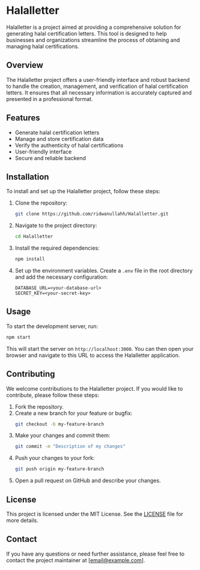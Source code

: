 # Halalletter

Halalletter is a project aimed at providing a comprehensive solution for generating halal certification letters. This tool is designed to help businesses and organizations streamline the process of obtaining and managing halal certifications.

## Overview

The Halalletter project offers a user-friendly interface and robust backend to handle the creation, management, and verification of halal certification letters. It ensures that all necessary information is accurately captured and presented in a professional format.

## Features

- Generate halal certification letters
- Manage and store certification data
- Verify the authenticity of halal certifications
- User-friendly interface
- Secure and reliable backend

## Installation

To install and set up the Halalletter project, follow these steps:

1. Clone the repository:
   ```bash
   git clone https://github.com/ridwanullahh/Halalletter.git
   ```
2. Navigate to the project directory:
   ```bash
   cd Halalletter
   ```
3. Install the required dependencies:
   ```bash
   npm install
   ```
4. Set up the environment variables. Create a `.env` file in the root directory and add the necessary configuration:
   ```
   DATABASE_URL=<your-database-url>
   SECRET_KEY=<your-secret-key>
   ```

## Usage

To start the development server, run:
```bash
npm start
```

This will start the server on `http://localhost:3000`. You can then open your browser and navigate to this URL to access the Halalletter application.

## Contributing

We welcome contributions to the Halalletter project. If you would like to contribute, please follow these steps:

1. Fork the repository.
2. Create a new branch for your feature or bugfix:
   ```bash
   git checkout -b my-feature-branch
   ```
3. Make your changes and commit them:
   ```bash
   git commit -m "Description of my changes"
   ```
4. Push your changes to your fork:
   ```bash
   git push origin my-feature-branch
   ```
5. Open a pull request on GitHub and describe your changes.

## License

This project is licensed under the MIT License. See the [LICENSE](LICENSE) file for more details.

## Contact

If you have any questions or need further assistance, please feel free to contact the project maintainer at [email@example.com].


